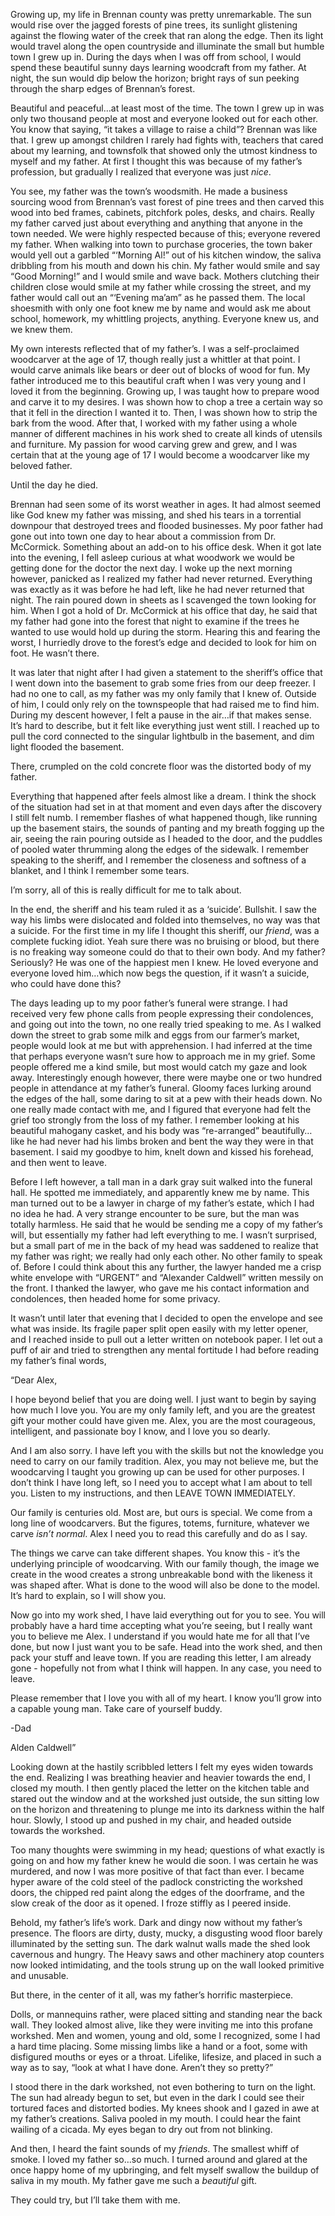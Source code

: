  Growing up, my life in Brennan county was pretty unremarkable. The sun would rise over the jagged forests of pine trees, its sunlight glistening against the flowing water of the creek that ran along the edge. Then its light would travel along the open countryside and illuminate the small but humble town I grew up in. During the days when I was off from school, I would spend these beautiful sunny days learning woodcraft from my father. At night, the sun would dip below the horizon; bright rays of sun peeking through the sharp edges of Brennan’s forest.

Beautiful and peaceful…at least most of the time. The town I grew up in was only two thousand people at most and everyone looked out for each other. You know that saying, “it takes a village to raise a child”? Brennan was like that. I grew up amongst children I rarely had fights with, teachers that cared about my learning, and townsfolk that showed only the utmost kindness to myself and my father. At first I thought this was because of my father’s profession, but gradually I realized that everyone was just *nice*.

You see, my father was the town’s woodsmith. He made a business sourcing wood from Brennan’s vast forest of pine trees and then carved this wood into bed frames, cabinets, pitchfork poles, desks, and chairs. Really my father carved just about everything and anything that anyone in the town needed. We were highly respected because of this; everyone revered my father. When walking into town to purchase groceries, the town baker would yell out a garbled “‘Morning Al!” out of his kitchen window, the saliva dribbling from his mouth and down his chin. My father would smile and say “Good Morning!” and I would smile and wave back. Mothers clutching their children close would smile at my father while crossing the street, and my father would call out an “‘Evening ma’am” as he passed them. The local shoesmith with only one foot knew me by name and would ask me about school, homework, my whittling projects, anything. Everyone knew us, and we knew them.

My own interests reflected that of my father’s. I was a self-proclaimed woodcarver at the age of 17, though really just a whittler at that point. I would carve animals like bears or deer out of blocks of wood for fun. My father introduced me to this beautiful craft when I was very young and I loved it from the beginning. Growing up, I was taught how to prepare wood and carve it to my desires. I was shown how to chop a tree a certain way so that it fell in the direction I wanted it to. Then, I was shown how to strip the bark from the wood. After that, I worked with my father using a whole manner of different machines in his work shed to create all kinds of utensils and furniture. My passion for wood carving grew and grew, and I was certain that at the young age of 17 I would become a woodcarver like my beloved father.

Until the day he died.

Brennan had seen some of its worst weather in ages. It had almost seemed like God knew my father was missing, and shed his tears in a torrential downpour that destroyed trees and flooded businesses. My poor father had gone out into town one day to hear about a commission from Dr. McCormick. Something about an add-on to his office desk. When it got late into the evening, I fell asleep curious at what woodwork we would be getting done for the doctor the next day. I woke up the next morning however, panicked as I realized my father had never returned. Everything was exactly as it was before he had left, like he had never returned that night. The rain poured down in sheets as I scavenged the town looking for him. When I got a hold of Dr. McCormick at his office that day, he said that my father had gone into the forest that night to examine if the trees he wanted to use would hold up during the storm. Hearing this and fearing the worst, I hurriedly drove to the forest’s edge and decided to look for him on foot. He wasn’t there.

It was later that night after I had given a statement to the sheriff’s office that I went down into the basement to grab some fries from our deep freezer. I had no one to call, as my father was my only family that I knew of. Outside of him, I could only rely on the townspeople that had raised me to find him. During my descent however, I felt a pause in the air…if that makes sense. It’s hard to describe, but it felt like everything just went still. I reached up to pull the cord connected to the singular lightbulb in the basement, and dim light flooded the basement.

There, crumpled on the cold concrete floor was the distorted body of my father.

Everything that happened after feels almost like a dream. I think the shock of the situation had set in at that moment and even days after the discovery I still felt numb. I remember flashes of what happened though, like running up the basement stairs, the sounds of panting and my breath fogging up the air, seeing the rain pouring outside as I headed to the door, and the puddles of pooled water thrumming along the edges of the sidewalk. I remember speaking to the sheriff, and I remember the closeness and softness of a blanket, and I think I remember some tears. 

I’m sorry, all of this is really difficult for me to talk about. 

In the end, the sheriff and his team ruled it as a ‘suicide’. Bullshit. I saw the way his limbs were dislocated and folded into themselves, no way was that a suicide. For the first time in my life I thought this sheriff, our *friend*, was a complete fucking idiot. Yeah  sure there was no bruising or blood, but there is no freaking way someone could do that to their own body. And my father? Seriously? He was one of the happiest men I knew. He loved everyone and everyone loved him…which now begs the question, if it wasn’t a suicide, who could have done this?

The days leading up to my poor father’s funeral were strange. I had received very few phone calls from people expressing their condolences, and going out into the town, no one really tried speaking to me. As I walked down the street to grab some milk and eggs from our farmer’s market, people would look at me but with apprehension. I had inferred at the time that perhaps everyone wasn’t sure how to approach me in my grief. Some people offered me a kind smile, but most would catch my gaze and look away. Interestingly enough however, there were maybe one or two hundred people in attendance at my father’s funeral. Gloomy faces lurking around the edges of the hall, some daring to sit at a pew with their heads down. No one really made contact with me, and I figured that everyone had felt the grief too strongly from the loss of my father. I remember looking at his beautiful mahogany casket, and his body was “re-arranged” beautifully…like he had never had his limbs broken and bent the way they were in that basement. I said my goodbye to him, knelt down and kissed his forehead, and then went to leave. 

Before I left however, a tall man in a dark gray suit walked into the funeral hall. He spotted me immediately, and apparently knew me by name. This man turned out to be a lawyer in charge of my father’s estate, which I had no idea he had. A very strange encounter to be sure, but the man was totally harmless. He said that he would be sending me a copy of my father’s will, but essentially my father had left everything to me. I wasn’t surprised, but a small part of me in the back of my head was saddened to realize that my father was right; we really had only each other. No other family to speak of. Before I could think about this any further, the lawyer handed me a crisp white envelope with “URGENT” and “Alexander Caldwell” written messily on the front. I thanked the lawyer, who gave me his contact information and condolences, then headed home for some privacy.

It wasn’t until later that evening that I decided to open the envelope and see what was inside. Its fragile paper split open easily with my letter opener, and I reached inside to pull out a letter written on notebook paper. I let out a puff of air and tried to strengthen any mental fortitude I had before reading my father’s final words,

“Dear Alex,

I hope beyond belief that you are doing well. I just want to begin by saying how much I love you. You are my only family left, and you are the greatest gift your mother could have given me. Alex, you are the most courageous, intelligent, and passionate boy I know, and I love you so dearly.

And I am also sorry. I have left you with the skills but not the knowledge you need to carry on our family tradition. Alex, you may not believe me, but the woodcarving I taught you growing up can be used for other purposes. I don’t think I have long left, so I need you to accept what I am about to tell you. Listen to my instructions, and then LEAVE TOWN IMMEDIATELY.

Our family is centuries old. Most are, but ours is special. We come from a long line of woodcarvers. But the figures, totems, furniture, whatever we carve *isn’t normal*. Alex I need you to read this carefully and do as I say. 

The things we carve can take different shapes. You know this - it’s the underlying principle of woodcarving. With our family though, the image we create in the wood creates a strong unbreakable bond with the likeness it was shaped after. What is done to the wood will also be done to the model. It’s hard to explain, so I will show you.

Now go into my work shed, I have laid everything out for you to see. You will probably have a hard time accepting what you’re seeing, but I really want you to believe me Alex. I understand if you would hate me for all that I’ve done, but now I just want you to be safe. Head into the work shed, and then pack your stuff and leave town. If you are reading this letter, I am already gone - hopefully not from what I think will happen. In any case, you need to leave.

Please remember that I love you with all of my heart. I know you’ll grow into a capable young man. Take care of yourself buddy.

\-Dad 

Alden Caldwell”

Looking down at the hastily scribbled letters I felt my eyes widen towards the end. Realizing I was breathing heavier and heavier towards the end, I closed my mouth. I then gently placed the letter on the kitchen table and stared out the window and at the workshed just outside, the sun sitting low on the horizon and threatening to plunge me into its darkness within the half hour. Slowly, I stood up and pushed in my chair, and headed outside towards the workshed.

Too many thoughts were swimming in my head; questions of what exactly is going on and how my father knew he would die soon. I was certain he was murdered, and now I was more positive of that fact than ever. I became hyper aware of the cold steel of the padlock constricting the workshed doors, the chipped red paint along the edges of the doorframe, and the slow creak of the door as it opened. I froze stiffly as I peered inside.

Behold, my father’s life’s work. Dark and dingy now without my father’s presence. The floors are dirty, dusty, mucky, a disgusting wood floor barely illuminated by the setting sun. The dark walnut walls made the shed look cavernous and hungry. The Heavy saws and other machinery atop counters now looked intimidating, and the tools strung up on the wall looked primitive and unusable.

But there, in the center of it all, was my father’s horrific masterpiece.

Dolls, or mannequins rather, were placed sitting and standing near the back wall. They looked almost alive, like they were inviting me into this profane workshed. Men and women, young and old, some I recognized, some I had a hard time placing. Some missing limbs like a hand or a foot, some with disfigured mouths or eyes or a throat. Lifelike, lifesize, and placed in such a way as to say, “look at what I have done. Aren’t they so pretty?”

I stood there in the dark workshed, not even bothering to turn on the light. The sun had already begun to set, but even in the dark I could see their tortured faces and distorted bodies. My knees shook and I gazed in awe at my father’s creations. Saliva pooled in my mouth. I could hear the faint wailing of a cicada. My eyes began to dry out from not blinking.

And then, I heard the faint sounds of my *friends*. The smallest whiff of smoke. I loved my father so…so much. I turned around and glared at the once happy home of my upbringing, and felt myself swallow the buildup of saliva in my mouth. My father gave me such a *beautiful* gift.

They could try, but I’ll take them with me.